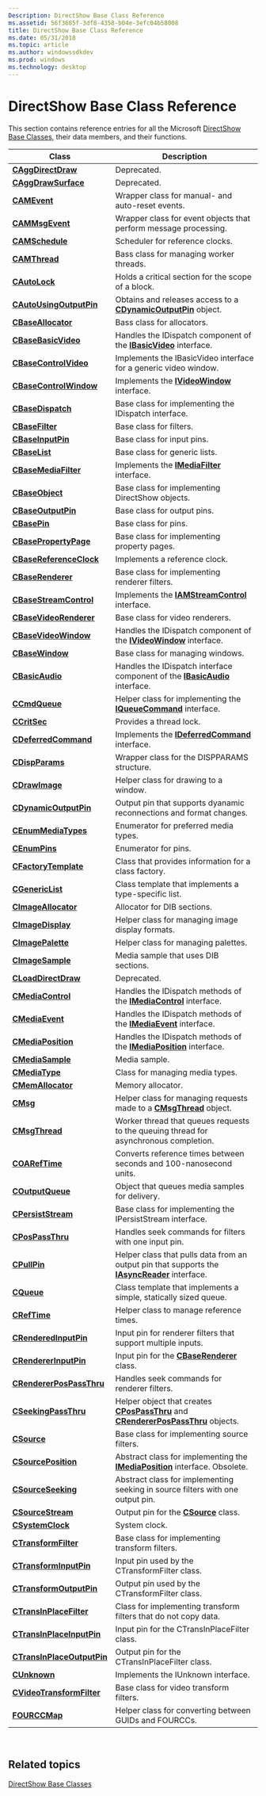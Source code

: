 ```yaml
---
Description: DirectShow Base Class Reference
ms.assetid: 56f3685f-3df8-4358-b04e-3efc04b58008
title: DirectShow Base Class Reference
ms.date: 05/31/2018
ms.topic: article
ms.author: windowssdkdev
ms.prod: windows
ms.technology: desktop
---
```


# DirectShow Base Class Reference

This section contains reference entries for all the Microsoft [DirectShow Base Classes](directshow-base-classes.md), their data members, and their functions.



| Class                                                                  | Description                                                                                                                       |
|------------------------------------------------------------------------|-----------------------------------------------------------------------------------------------------------------------------------|
| [**CAggDirectDraw**](caggdirectdraw.md)                               | Deprecated.                                                                                                                       |
| [**CAggDrawSurface**](caggdrawsurface.md)                             | Deprecated.                                                                                                                       |
| [**CAMEvent**](camevent.md)                                           | Wrapper class for manual- and auto-reset events.                                                                                  |
| [**CAMMsgEvent**](cammsgevent.md)                                     | Wrapper class for event objects that perform message processing.                                                                  |
| [**CAMSchedule**](camschedule.md)                                     | Scheduler for reference clocks.                                                                                                   |
| [**CAMThread**](camthread.md)                                         | Bass class for managing worker threads.                                                                                           |
| [**CAutoLock**](cautolock.md)                                         | Holds a critical section for the scope of a block.                                                                                |
| [**CAutoUsingOutputPin**](cautousingoutputpin-cautousingoutputpin.md) | Obtains and releases access to a [**CDynamicOutputPin**](cdynamicoutputpin.md) object.                                           |
| [**CBaseAllocator**](cbaseallocator.md)                               | Bass class for allocators.                                                                                                        |
| [**CBaseBasicVideo**](cbasebasicvideo.md)                             | Handles the IDispatch component of the [**IBasicVideo**](/windows/win32/Control/nn-control-ibasicvideo?branch=master) interface.                                              |
| [**CBaseControlVideo**](cbasecontrolvideo.md)                         | Implements the IBasicVideo interface for a generic video window.                                                                  |
| [**CBaseControlWindow**](cbasecontrolwindow.md)                       | Implements the [**IVideoWindow**](/windows/win32/Control/nn-control-ivideowindow?branch=master) interface.                                                                    |
| [**CBaseDispatch**](cbasedispatch.md)                                 | Base class for implementing the IDispatch interface.                                                                              |
| [**CBaseFilter**](cbasefilter.md)                                     | Base class for filters.                                                                                                           |
| [**CBaseInputPin**](cbaseinputpin.md)                                 | Base class for input pins.                                                                                                        |
| [**CBaseList**](cbaselist.md)                                         | Base class for generic lists.                                                                                                     |
| [**CBaseMediaFilter**](cbasemediafilter.md)                           | Implements the [**IMediaFilter**](/windows/win32/Strmif/nn-strmif-imediafilter?branch=master) interface.                                                                    |
| [**CBaseObject**](cbaseobject.md)                                     | Base class for implementing DirectShow objects.                                                                                   |
| [**CBaseOutputPin**](cbaseoutputpin.md)                               | Base class for output pins.                                                                                                       |
| [**CBasePin**](cbasepin.md)                                           | Base class for pins.                                                                                                              |
| [**CBasePropertyPage**](cbasepropertypage.md)                         | Base class for implementing property pages.                                                                                       |
| [**CBaseReferenceClock**](cbasereferenceclock.md)                     | Implements a reference clock.                                                                                                     |
| [**CBaseRenderer**](cbaserenderer.md)                                 | Base class for implementing renderer filters.                                                                                     |
| [**CBaseStreamControl**](cbasestreamcontrol.md)                       | Implements the [**IAMStreamControl**](/windows/win32/Strmif/nn-strmif-iamstreamcontrol?branch=master) interface.                                                            |
| [**CBaseVideoRenderer**](cbasevideorenderer.md)                       | Base class for video renderers.                                                                                                   |
| [**CBaseVideoWindow**](cbasevideowindow.md)                           | Handles the IDispatch component of the [**IVideoWindow**](/windows/win32/Control/nn-control-ivideowindow?branch=master) interface.                                            |
| [**CBaseWindow**](cbasewindow.md)                                     | Base class for managing windows.                                                                                                  |
| [**CBasicAudio**](cbasicaudio.md)                                     | Handles the IDispatch interface component of the [**IBasicAudio**](/windows/win32/Control/nn-control-ibasicaudio?branch=master) interface.                                    |
| [**CCmdQueue**](ccmdqueue.md)                                         | Helper class for implementing the [**IQueueCommand**](/windows/win32/Control/nn-control-iqueuecommand?branch=master) interface.                                               |
| [**CCritSec**](ccritsec.md)                                           | Provides a thread lock.                                                                                                           |
| [**CDeferredCommand**](cdeferredcommand.md)                           | Implements the [**IDeferredCommand**](/windows/win32/Control/nn-control-ideferredcommand?branch=master) interface.                                                            |
| [**CDispParams**](cdispparams.md)                                     | Wrapper class for the DISPPARAMS structure.                                                                                       |
| [**CDrawImage**](cdrawimage.md)                                       | Helper class for drawing to a window.                                                                                             |
| [**CDynamicOutputPin**](cdynamicoutputpin.md)                         | Output pin that supports dyanamic reconnections and format changes.                                                               |
| [**CEnumMediaTypes**](cenummediatypes.md)                             | Enumerator for preferred media types.                                                                                             |
| [**CEnumPins**](cenumpins.md)                                         | Enumerator for pins.                                                                                                              |
| [**CFactoryTemplate**](cfactorytemplate.md)                           | Class that provides information for a class factory.                                                                              |
| [**CGenericList**](cgenericlist.md)                                   | Class template that implements a type-specific list.                                                                              |
| [**CImageAllocator**](cimageallocator.md)                             | Allocator for DIB sections.                                                                                                       |
| [**CImageDisplay**](cimagedisplay.md)                                 | Helper class for managing image display formats.                                                                                  |
| [**CImagePalette**](cimagepalette.md)                                 | Helper class for managing palettes.                                                                                               |
| [**CImageSample**](cimagesample.md)                                   | Media sample that uses DIB sections.                                                                                              |
| [**CLoadDirectDraw**](cloaddirectdraw.md)                             | Deprecated.                                                                                                                       |
| [**CMediaControl**](cmediacontrol.md)                                 | Handles the IDispatch methods of the [**IMediaControl**](/windows/win32/Control/nn-control-imediacontrol?branch=master) interface.                                            |
| [**CMediaEvent**](cmediaevent.md)                                     | Handles the IDispatch methods of the [**IMediaEvent**](/windows/win32/Control/nn-control-imediaevent?branch=master) interface.                                                |
| [**CMediaPosition**](cmediaposition.md)                               | Handles the IDispatch methods of the [**IMediaPosition**](/windows/win32/Control/nn-control-imediaposition?branch=master) interface.                                          |
| [**CMediaSample**](cmediasample.md)                                   | Media sample.                                                                                                                     |
| [**CMediaType**](cmediatype.md)                                       | Class for managing media types.                                                                                                   |
| [**CMemAllocator**](cmemallocator.md)                                 | Memory allocator.                                                                                                                 |
| [**CMsg**](cmsg.md)                                                   | Helper class for managing requests made to a [**CMsgThread**](cmsgthread.md) object.                                             |
| [**CMsgThread**](cmsgthread.md)                                       | Worker thread that queues requests to the queuing thread for asynchronous completion.                                             |
| [**COARefTime**](coareftime.md)                                       | Converts reference times between seconds and 100-nanosecond units.                                                                |
| [**COutputQueue**](coutputqueue.md)                                   | Object that queues media samples for delivery.                                                                                    |
| [**CPersistStream**](cpersiststream.md)                               | Base class for implementing the IPersistStream interface.                                                                         |
| [**CPosPassThru**](cpospassthru.md)                                   | Handles seek commands for filters with one input pin.                                                                             |
| [**CPullPin**](cpullpin.md)                                           | Helper class that pulls data from an output pin that supports the [**IAsyncReader**](/windows/win32/Strmif/nn-strmif-iasyncreader?branch=master) interface.                 |
| [**CQueue**](cqueue.md)                                               | Class template that implements a simple, statically sized queue.                                                                  |
| [**CRefTime**](creftime.md)                                           | Helper class to manage reference times.                                                                                           |
| [**CRenderedInputPin**](crenderedinputpin.md)                         | Input pin for renderer filters that support multiple inputs.                                                                      |
| [**CRendererInputPin**](crendererinputpin.md)                         | Input pin for the [**CBaseRenderer**](cbaserenderer.md) class.                                                                   |
| [**CRendererPosPassThru**](crendererpospassthru.md)                   | Handles seek commands for renderer filters.                                                                                       |
| [**CSeekingPassThru**](cseekingpassthru.md)                           | Helper object that creates [**CPosPassThru**](cpospassthru.md) and [**CRendererPosPassThru**](crendererpospassthru.md) objects. |
| [**CSource**](csource.md)                                             | Base class for implementing source filters.                                                                                       |
| [**CSourcePosition**](csourceposition.md)                             | Abstract class for implementing the [**IMediaPosition**](/windows/win32/Control/nn-control-imediaposition?branch=master) interface. Obsolete.                                 |
| [**CSourceSeeking**](csourceseeking.md)                               | Abstract class for implementing seeking in source filters with one output pin.                                                    |
| [**CSourceStream**](csourcestream.md)                                 | Output pin for the [**CSource**](csource.md) class.                                                                              |
| [**CSystemClock**](csystemclock.md)                                   | System clock.                                                                                                                     |
| [**CTransformFilter**](ctransformfilter.md)                           | Base class for implementing transform filters.                                                                                    |
| [**CTransformInputPin**](ctransforminputpin.md)                       | Input pin used by the CTransformFilter class.                                                                                     |
| [**CTransformOutputPin**](ctransformoutputpin.md)                     | Output pin used by the CTransformFilter class.                                                                                    |
| [**CTransInPlaceFilter**](ctransinplacefilter.md)                     | Class for implementing transform filters that do not copy data.                                                                   |
| [**CTransInPlaceInputPin**](ctransinplaceinputpin.md)                 | Input pin for the CTransInPlaceFilter class.                                                                                      |
| [**CTransInPlaceOutputPin**](ctransinplaceoutputpin.md)               | Output pin for the CTransInPlaceFilter class.                                                                                     |
| [**CUnknown**](cunknown.md)                                           | Implements the IUnknown interface.                                                                                                |
| [**CVideoTransformFilter**](cvideotransformfilter.md)                 | Base class for video transform filters.                                                                                           |
| [**FOURCCMap**](fourccmap.md)                                         | Helper class for converting between GUIDs and FOURCCs.                                                                            |



 

## Related topics

<dl> <dt>

[DirectShow Base Classes](directshow-base-classes.md)
</dt> </dl>

 

 



